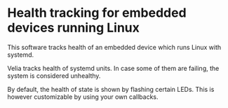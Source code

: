 # Health tracking for embedded devices running Linux

This software tracks health of an embedded device which runs Linux with systemd.

Velia tracks health of systemd units. In case some of them are failing, the
system is considered unhealthy.

By default, the health of state is shown by flashing certain LEDs. This is
however customizable by using your own callbacks.
